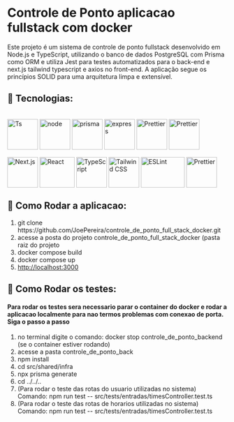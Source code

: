 <h1>Controle de Ponto aplicacao fullstack com docker</h1>

<p>Este projeto é um sistema de controle de ponto fullstack desenvolvido em Node.js e TypeScript, utilizando o banco de dados PostgreSQL com Prisma como ORM e utiliza Jest para testes automatizados para o back-end e next.js tailwind typescript e axios no front-end. A aplicação segue os princípios SOLID para uma arquitetura limpa e extensível.</p>

<h2>🚀 Tecnologias: </h2>

 <div style="display: inline_block"><br>
  <a href="https://www.typescriptlang.org/" target="_BLANK">    <img align="center" alt="Ts" height="70" width="70" src="https://i.imgur.com/UIp79so.png"></a> 
  <a href="https://nodejs.org/en" target="_blank">   <img align="center" alt="node" height="70" width="70" src="https://i.imgur.com/sHP6CDY.png"></a> 
  <a href="https://www.prisma.io/" target="_blank">   <img align="center" alt="prisma" height="70" width="70" src="https://i.imgur.com/fUjiKPd.png"></a> 
  <a href="https://expressjs.com/pt-br/" target="_blank">   <img align="center" alt="express" height="70" width="70" src="https://i.imgur.com/taK0j4r.png"></a> 
  <a href="https://jestjs.io/pt-BR/" target="_BLANK"><img align="center" alt="Prettier" height="70" width="70" src="https://w7.pngwing.com/pngs/152/247/png-transparent-jest-hd-logo.png"></a>
  <a href="https://www.docker.com/get-started/" target="_BLANK"><img align="center" alt="Prettier" height="70" width="70" src="https://logopng.com.br/logos/docker-27.png"></a>
  
   <div style="display: inline_block"><br>
    <a href="https://nextjs.org/" target="_BLANK"><img align="center" alt="Next.js" height="70" width="70" src="https://static-00.iconduck.com/assets.00/nextjs-icon-512x512-y563b8iq.png"></a> 
    <a href="https://reactjs.org/" target="_BLANK"><img align="center" alt="React" height="70" width="80" src="https://upload.wikimedia.org/wikipedia/commons/thumb/a/a7/React-icon.svg/2300px-React-icon.svg.png"></a> 
    <a href="https://www.typescriptlang.org/" target="_BLANK"><img align="center" alt="TypeScript" height="70" width="70" src="https://i.imgur.com/UIp79so.png"></a> 
    <a href="https://tailwindcss.com/" target="_BLANK"><img align="center" alt="Tailwind CSS" height="70" width="70" src="https://media.dev.to/cdn-cgi/image/width=1080,height=1080,fit=cover,gravity=auto,format=auto/https%3A%2F%2Fdev-to-uploads.s3.amazonaws.com%2Fuploads%2Farticles%2Fdxy1c2bvl6odeo52dodk.jpg"></a>
   <a href="https://eslint.org/" target="_BLANK"><img align="center" alt="ESLint" height="70" width="100" src="https://e7.pngegg.com/pngimages/518/938/png-clipart-eslint-logo-tech-companies.png"></a>
    <a href="https://prettier.io/" target="_BLANK"><img align="center" alt="Prettier" height="70" width="70" src="https://w7.pngwing.com/pngs/164/151/png-transparent-prettier-hd-logo.png"></a>
  
</div>

<h2>🚀 Como Rodar a aplicacao: </h2>
<ol>
 <li>
  git clone https://github.com/JoePereira/controle_de_ponto_full_stack_docker.git
 </li>
 <li>
  acesse a posta do projeto controle_de_ponto_full_stack_docker (pasta raiz do projeto
 </li>
 <li>
  docker compose build
 </li>
 <li>
  docker compose up
 </li>
 <li>
  <a href="http://localhost:3000">http://localhost:3000</a>
 </li>
</ol>

<h2>🚀 Como Rodar os testes: </h2>

<h4>Para rodar os testes sera necessario parar o container do docker e rodar a aplicacao localmente para nao termos problemas com conexao de porta. Siga o passo a passo</h4>
<ol>
 <li>
  no terminal digite o comando: docker stop controle_de_ponto_backend (se o container estiver rodando)
 </li>
 <li>
  acesse a pasta controle_de_ponto_back
 </li>
  <li>
  npm install
 </li>
 <li>
  cd src/shared/infra
 </li>
 <li>
  npx prisma generate
 </li>
 <li>
  cd ../../..
  </li>
 </li>
 <li>
  (Para rodar o teste das rotas do usuario utilizadas no sistema) Comando: npm run test -- src/tests/entradas/timesController.test.ts
 </li>
 <li>
  (Para rodar o teste das rotas de horarios utilizadas no sistema) Comando: npm run test -- src/tests/entradas/timesController.test.ts
 </li>
</ol>




